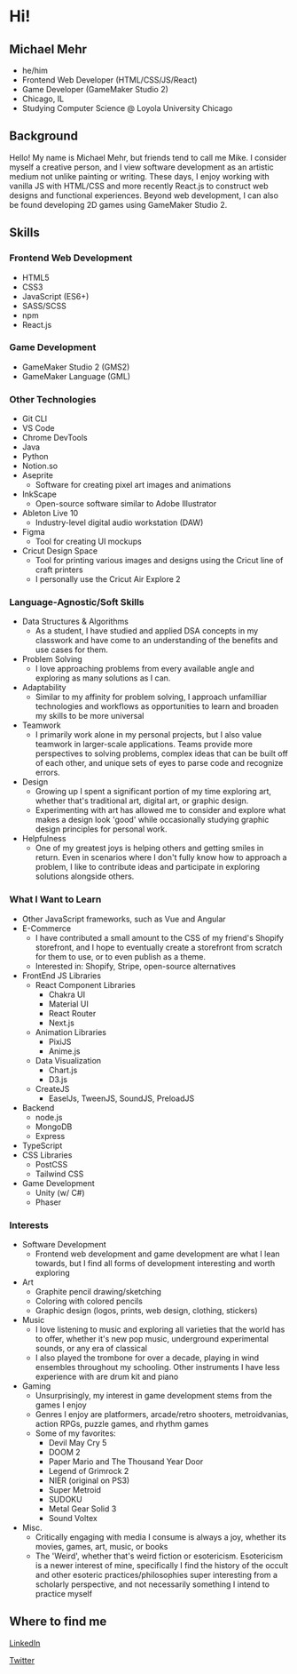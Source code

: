 # Hi!

## Michael Mehr

- he/him
- Frontend Web Developer (HTML/CSS/JS/React)
- Game Developer (GameMaker Studio 2)
- Chicago, IL
- Studying Computer Science @ Loyola University Chicago

## Background

Hello! My name is Michael Mehr, but friends tend to call me Mike. I consider myself a creative person, and I view software development as an artistic medium not unlike painting or writing. These days, I enjoy working with vanilla JS with HTML/CSS and more recently React.js to construct web designs and functional experiences. Beyond web development, I can also be found developing 2D games using GameMaker Studio 2.

## Skills

### Frontend Web Development

- HTML5
- CSS3
- JavaScript (ES6+)
- SASS/SCSS
- npm
- React.js

### Game Development

- GameMaker Studio 2 (GMS2)
- GameMaker Language (GML)

### Other Technologies

- Git CLI
- VS Code
- Chrome DevTools
- Java
- Python
- Notion.so
- Aseprite
  - Software for creating pixel art images and animations
- InkScape
  - Open-source software similar to Adobe Illustrator
- Ableton Live 10
  - Industry-level digital audio workstation (DAW)
- Figma
  - Tool for creating UI mockups
- Cricut Design Space
  - Tool for printing various images and designs using the Cricut line of craft printers
  - I personally use the Cricut Air Explore 2

### Language-Agnostic/Soft Skills

- Data Structures & Algorithms
  - As a student, I have studied and applied DSA concepts in my classwork and have come to an understanding of the benefits and use cases for them.
- Problem Solving
  - I love approaching problems from every available angle and exploring as many solutions as I can.
- Adaptability
  - Similar to my affinity for problem solving, I approach unfamilliar technologies and workflows as opportunities to learn and broaden my skills to be more universal
- Teamwork
  - I primarily work alone in my personal projects, but I also value teamwork in larger-scale applications. Teams provide more perspectives to solving problems, complex ideas that can be built off of each other, and unique sets of eyes to parse code and recognize errors.
- Design
  - Growing up I spent a significant portion of my time exploring art, whether that's traditional art, digital art, or graphic design.
  - Experimenting with art has allowed me to consider and explore what makes a design look 'good' while occasionally studying graphic design principles for personal work.
- Helpfulness
  - One of my greatest joys is helping others and getting smiles in return. Even in scenarios where I don't fully know how to approach a problem, I like to contribute ideas and participate in exploring solutions alongside others.

### What I Want to Learn

- Other JavaScript frameworks, such as Vue and Angular
- E-Commerce
  - I have contributed a small amount to the CSS of my friend's Shopify storefront, and I hope to eventually create a storefront from scratch for them to use, or to even publish as a theme.
  - Interested in: Shopify, Stripe, open-source alternatives
- FrontEnd JS Libraries
  - React Component Libraries
    - Chakra UI
    - Material UI
    - React Router
    - Next.js
  - Animation Libraries
    - PixiJS
    - Anime.js
  - Data Visualization
    - Chart.js
    - D3.js
  - CreateJS
    - EaselJs, TweenJS, SoundJS, PreloadJS
- Backend
  - node.js
  - MongoDB
  - Express
- TypeScript
- CSS Libraries
  - PostCSS
  - Tailwind CSS
- Game Development
  - Unity (w/ C#)
  - Phaser

### Interests

- Software Development
  - Frontend web development and game development are what I lean towards, but I find all forms of development interesting and worth exploring
- Art
  - Graphite pencil drawing/sketching
  - Coloring with colored pencils
  - Graphic design (logos, prints, web design, clothing, stickers)
- Music
  - I love listening to music and exploring all varieties that the world has to offer, whether it's new pop music, underground experimental sounds, or any era of classical
  - I also played the trombone for over a decade, playing in wind ensembles throughout my schooling. Other instruments I have less experience with are drum kit and piano
- Gaming
  - Unsurprisingly, my interest in game development stems from the games I enjoy
  - Genres I enjoy are platformers, arcade/retro shooters, metroidvanias, action RPGs, puzzle games, and rhythm games
  - Some of my favorites:
    - Devil May Cry 5
    - DOOM 2
    - Paper Mario and The Thousand Year Door
    - Legend of Grimrock 2
    - NIER (original on PS3)
    - Super Metroid
    - SUDOKU
    - Metal Gear Solid 3
    - Sound Voltex
- Misc.
  - Critically engaging with media I consume is always a joy, whether its movies, games, art, music, or books
  - The 'Weird', whether that's weird fiction or esotericism. Esotericism is a newer interest of mine, specifically I find the history of the occult and other esoteric practices/philosophies super interesting from a scholarly perspective, and not necessarily something I intend to practice myself

## Where to find me

[LinkedIn](https://www.linkedin.com/in/michael-m-29b816b4/)

[Twitter](https://twitter.com/MIKE_MEHR)

<!--
**michaelmehr/michaelmehr** is a ✨ _special_ ✨ repository because its `README.md` (this file) appears on your GitHub profile.

Here are some ideas to get you started:

- 🔭 I’m currently working on ...
- 🌱 I’m currently learning ...
- 👯 I’m looking to collaborate on ...
- 🤔 I’m looking for help with ...
- 💬 Ask me about ...
- 📫 How to reach me: ...
- 😄 Pronouns: ...
- ⚡ Fun fact: ...
-->
